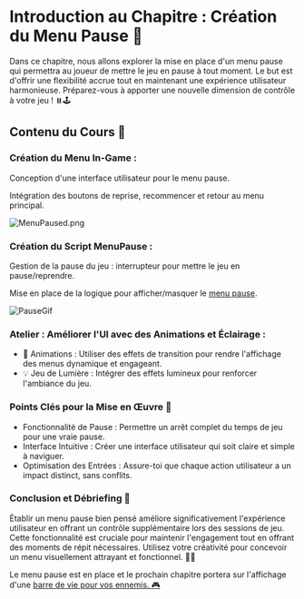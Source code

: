# Introduction au Chapitre : Création du Menu Pause 🚦
Dans ce chapitre, nous allons explorer la mise en place d'un menu pause qui permettra au joueur de mettre le jeu en pause à tout moment. Le but est d'offrir une flexibilité accrue tout en maintenant une expérience utilisateur harmonieuse. Préparez-vous à apporter une nouvelle dimension de contrôle à votre jeu ! ⏸️🕹️

## Contenu du Cours 🧩
### Création du Menu In-Game :
Conception d'une interface utilisateur pour le menu pause.

Intégration des boutons de reprise, recommencer et retour au menu principal.

![MenuPaused.png](Images/MenuPaused.png)

### Création du Script MenuPause :
Gestion de la pause du jeu : interrupteur pour mettre le jeu en pause/reprendre.

Mise en place de la logique pour afficher/masquer le [menu pause](https://github.com/user-attachments/files/18007425/MenuPause.txt).

![PauseGif](Images/pause.gif)

### Atelier : Améliorer l'UI avec des Animations et Éclairage :
- 📜 Animations : Utiliser des effets de transition pour rendre l'affichage des menus dynamique et engageant.
- 💡 Jeu de Lumière : Intégrer des effets lumineux pour renforcer l'ambiance du jeu.

### Points Clés pour la Mise en Œuvre 🎯
- Fonctionnalité de Pause : Permettre un arrêt complet du temps de jeu pour une vraie pause.
- Interface Intuitive : Créer une interface utilisateur qui soit claire et simple à naviguer.
- Optimisation des Entrées : Assure-toi que chaque action utilisateur a un impact distinct, sans conflits.

### Conclusion et Débriefing 💬
Établir un menu pause bien pensé améliore significativement l'expérience utilisateur en offrant un contrôle supplémentaire lors des sessions de jeu. Cette fonctionnalité est cruciale pour maintenir l'engagement tout en offrant des moments de répit nécessaires. Utilisez votre créativité pour concevoir un menu visuellement attrayant et fonctionnel. 🎨✨

Le menu pause est en place et le prochain chapitre portera sur l'affichage d'une [barre de vie pour vos ennemis. 🎮](https://github.com/g404-code-gaming/TowerDefence/blob/main/Création-Du-Jeu/19.Barre%20de%20vie%20des%20ennemis.md)

